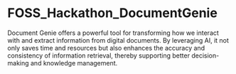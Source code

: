 # FOSS_Hackathon_DocumentGenie
Document Genie offers a powerful tool for transforming how we interact with and extract information from digital documents. By leveraging AI, it not only saves time and resources but also enhances the accuracy and consistency of information retrieval, thereby supporting better decision-making and knowledge management.

